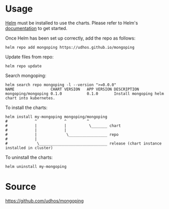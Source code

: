 # Usage

[Helm](https://helm.sh) must be installed to use the charts.  Please refer to
Helm's [documentation](https://helm.sh/docs) to get started.

Once Helm has been set up correctly, add the repo as follows:

    helm repo add mongoping https://udhos.github.io/mongoping

Update files from repo:

    helm repo update

Search mongoping:

    helm search repo mongoping -l --version ">=0.0.0"
    NAME               	CHART VERSION	APP VERSION	DESCRIPTION
    mongoping/mongoping	0.1.0        	0.1.0      	Install mongoping helm chart into kubernetes.

To install the charts:

    helm install my-mongoping mongoping/mongoping
    #            ^            ^         ^
    #            |            |          \_______ chart
    #            |            |
    #            |             \_________________ repo
    #            |
    #             \______________________________ release (chart instance installed in cluster)

To uninstall the charts:

    helm uninstall my-mongoping

# Source

<https://github.com/udhos/mongoping>
